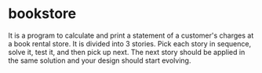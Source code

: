 # bookstore
It is a program to calculate and print a statement of a customer's charges at a book rental store. It is divided into 3 stories. Pick each story in sequence, solve it, test it, and then pick up next. The next story should be applied in the same solution and your design should start evolving.
